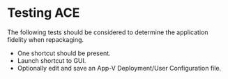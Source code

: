 # Testing ACE

The following tests should be considered to determine the application fidelity when repackaging.

* One shortcut should be present.
* Launch shortcut to GUI.
* Optionally edit and save an App-V Deployment/User Configuration file.